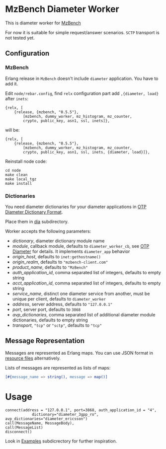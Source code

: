 # MzBench Diameter Worker #

This is diameter worker for [MzBench](https://github.com/satori-com/mzbench)

For now it is suitable for simple request/answer scenarios. 
`SCTP` transport is not tested yet.

## Configuration

### MzBench

Erlang release in `MzBench` doesn't include `diameter` application. You have to add it.

Edit `node/rebar.config`, find `relx` configuration part add
`,{diameter, load}` after `inets`:

```
{relx, [
    {release, {mzbench, "0.5.5"},
        [mzbench, dummy_worker, mz_histogram, mz_counter,
        crypto, public_key, asn1, ssl, inets]},

```

will be:

```
{relx, [
    {release, {mzbench, "0.5.5"},
        [mzbench, dummy_worker, mz_histogram, mz_counter,
        crypto, public_key, asn1, ssl, inets, {diameter, load}]},

```

Reinstall node code:

```
cd node
make clean
make local_tgz
make install
```

### Dictionaries

You need diameter dictionaries for your diameter applications
in [OTP Diameter Dictionary Format](http://erlang.org/doc/man/diameter_dict.html).

Place them in [dia](dia) subdirectory.

Worker accepts the following parameters:

  * *dictionary*, diameter dictionary module name
  * *module*, callback module, defaults to `diameter_worker_cb`, see [OTP Diameter](http://erlang.org/doc/man/diameter.html) for details. It implements `diameter_app` behavior 
  * *origin_host*, defaults to `inet:gethostname()`
  * *origin_realm*, defaults to `"mzbench-client.com"` 
  * *product_name*, defaults to `"MzBench"`
  * *auth_application_id*, comma separated list of integers, defaults to empty string
  * *acct_application_id*, comma separated list of integers, defaults to empty string
  * *service_name*, distinct one diameter service from another, must be unique per client, defaults to `diameter_worker`
  * *address*, server address, defaults to `"127.0.0.1"`
  * *port*, server port, defaults to `3868`
  * *avp_dictionaries*, comma separated list of additional diameter module dictionaries, defaults to empty string
  * *transport*, `"tcp"` or `"sctp"`, defaults to `"tcp"`

## Message Representation

Messages are represented as Erlang maps. You can use JSON format in
[resource files](https://satori-com.github.io/mzbench/scenarios/spec/#resource-files)
alternatively.

Lists of messages are represented as lists of maps:

``` erlang
[#{message_name => string(), message => map()]
```

# Usage

```
connect(address = "127.0.0.1", port=3868, auth_application_id = "4",
            dictionary="diameter_3gpp_ro", avp_dictionaries="diameter_ericsson")
call(MessageName, MessageBody),
call(MessageList)
disconnect()
```

Look in [Examples](./examples) subdicrectory for further inspiration.
